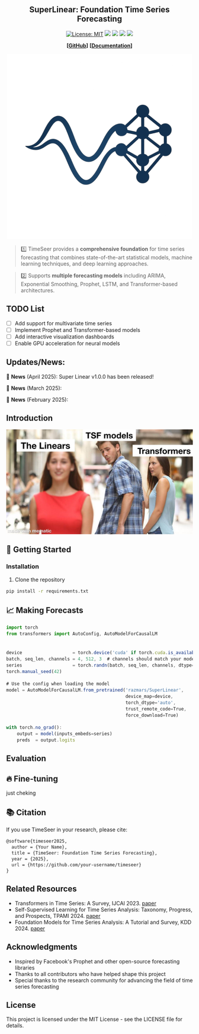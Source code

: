 
<div align="center">
  <h2><b>SuperLinear: Foundation Time Series Forecasting</b></h2>
</div>

<div align="center">
  
[![License: MIT](https://img.shields.io/badge/License-MIT-blue.svg)](https://opensource.org/licenses/MIT)
![](https://img.shields.io/github/last-commit/Time-MoE/Time-MoE?color=green)
![](https://img.shields.io/github/stars/Time-MoE/Time-MoE?color=yellow)
![](https://img.shields.io/github/forks/Time-MoE/Time-MoE?color=lightblue)
![](https://img.shields.io/badge/PRs-Welcome-green)

</div>

<div align="center">
  
**[<a href="https://github.com/your-username/timeseer">GitHub</a>]**
**[<a href="https://your-docs-url.com">Documentation</a>]**

</div>

<p align="center">
  <img src="./figures/logo.png" width="500">
</p>

> 1️⃣ TimeSeer provides a **comprehensive foundation** for time series forecasting that combines state-of-the-art statistical models, machine learning techniques, and deep learning approaches.

> 2️⃣ Supports **multiple forecasting models** including ARIMA, Exponential Smoothing, Prophet, LSTM, and Transformer-based architectures.

## TODO List
- [ ] Add support for multivariate time series
- [ ] Implement Prophet and Transformer-based models
- [ ] Add interactive visualization dashboards
- [ ] Enable GPU acceleration for neural models

## Updates/News:

🚩 **News** (April 2025): Super Linear v1.0.0 has been released!

🚩 **News** (March 2025): 

🚩 **News** (February 2025): 

## Introduction



<p align="center">
  <img src="figures/framework.png" alt="" align="center" width="700px" />
</p>


## 🚀 Getting Started

### Installation

1. Clone the repository
```bash
pip install -r requirements.txt
```

## 📈 Making Forecasts
```typescript
import torch
from transformers import AutoConfig, AutoModelForCausalLM


device                   = torch.device('cuda' if torch.cuda.is_available() else 'cpu')
batch, seq_len, channels = 4, 512, 3  # channels should match your model's expected input channels
series                   = torch.randn(batch, seq_len, channels, dtype=torch.float32).to(device)
torch.manual_seed(42)

# Use the config when loading the model
model = AutoModelForCausalLM.from_pretrained('razmars/SuperLinear',
                                             device_map=device,
                                             torch_dtype='auto',
                                             trust_remote_code=True,
                                             force_download=True)

with torch.no_grad():
    output = model(inputs_embeds=series)
    preds  = output.logits                

```

## Evaluation

## 🔥 Fine-tuning 
just cheking

## 📚 Citation

If you use TimeSeer in your research, please cite:

```
@software{timeseer2025,
  author = {Your Name},
  title = {TimeSeer: Foundation Time Series Forecasting},
  year = {2025},
  url = {https://github.com/your-username/timeseer}
}
```

## Related Resources
* Transformers in Time Series: A Survey, IJCAI 2023. [paper](https://arxiv.org/abs/2202.07125)
* Self-Supervised Learning for Time Series Analysis: Taxonomy, Progress, and Prospects, TPAMI 2024. [paper](https://arxiv.org/abs/2306.10125)
* Foundation Models for Time Series Analysis: A Tutorial and Survey, KDD 2024. [paper](https://arxiv.org/abs/2403.14735)

## Acknowledgments

- Inspired by Facebook's Prophet and other open-source forecasting libraries
- Thanks to all contributors who have helped shape this project
- Special thanks to the research community for advancing the field of time series forecasting

## License

This project is licensed under the MIT License - see the LICENSE file for details.